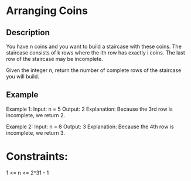 # Arranging Coins
## Description

You have n coins and you want to build a staircase with these coins. The staircase consists of k rows where the ith row has exactly i coins. The last row of the staircase may be incomplete.

Given the integer n, return the number of complete rows of the staircase you will build.

## Example
Example 1:
Input: n = 5
Output: 2
Explanation: Because the 3rd row is incomplete, we return 2.

Example 2:
Input: n = 8
Output: 3
Explanation: Because the 4th row is incomplete, we return 3.
 
# Constraints:
1 <= n <= 2^31 - 1